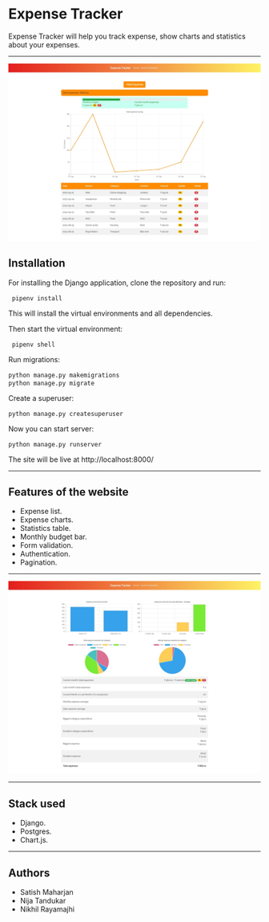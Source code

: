 # Expense Tracker

Expense Tracker will help you track expense, show charts and statistics about your expenses.

---

![Homepage](https://github.com/darshan-k-s/financial-tracker/blob/acd56dea015565551678c26999ead5ff8ae95e47/demo/homePage.jpeg)

## Installation

For installing the Django application, clone the repository and run:

     pipenv install

This will install the virtual environments and all dependencies.

Then start the virtual environment:

     pipenv shell

Run migrations:

    python manage.py makemigrations
    python manage.py migrate

Create a superuser:

    python manage.py createsuperuser

Now you can start server:

    python manage.py runserver

The site will be live at http://localhost:8000/

---

## Features of the website

- Expense list.
- Expense charts.
- Statistics table.
- Monthly budget bar.
- Form validation.
- Authentication.
- Pagination.

---

![Statistics page](https://github.com/darshan-k-s/financial-tracker/blob/acd56dea015565551678c26999ead5ff8ae95e47/demo/statsPage.jpeg)

---

## Stack used

- Django.
- Postgres.
- Chart.js.

---

## Authors
- Satish Maharjan
- Nija Tandukar
- Nikhil Rayamajhi
